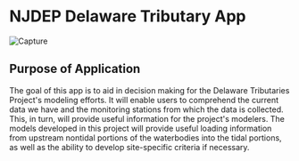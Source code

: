 # NJDEP Delaware Tributary App
![Capture](https://user-images.githubusercontent.com/36116239/203406375-d1d7db67-b083-404d-8a84-1898794d5216.PNG)

## Purpose of Application
The goal of this app is to aid in decision making for the Delaware Tributaries Project's modeling efforts. It will enable users to comprehend the current data we have and the monitoring stations from which the data is collected. This, in turn, will provide useful information for the project's modelers. The models developed in this project will provide useful loading information from upstream nontidal portions of the waterbodies into the tidal portions, as well as the ability to develop site-specific criteria if necessary.

